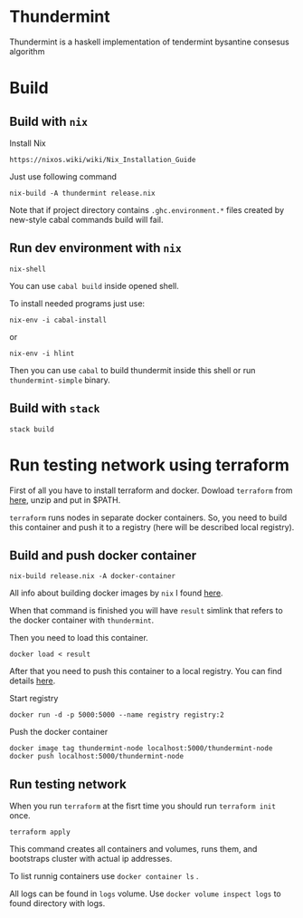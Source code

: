 # Thundermint

Thundermint is a haskell implementation of tendermint bysantine consesus algorithm

# Build

## Build with `nix`

Install Nix
```
https://nixos.wiki/wiki/Nix_Installation_Guide
```

Just use following command
```
nix-build -A thundermint release.nix
```
Note that if project directory contains `.ghc.environment.*` files created by new-style cabal commands build will fail.

## Run dev environment with `nix`

```
nix-shell
```

You can use `cabal build` inside opened shell.

To install needed programs just use:

```
nix-env -i cabal-install
```

or

```
nix-env -i hlint
```


Then you can use `cabal` to build thundermit inside this shell or run `thundermint-simple` binary.

## Build with `stack`

```
stack build
```

# Run testing network using terraform

First of all you have to install terraform and docker. Dowload `terraform` from [here](https://www.terraform.io/downloads.html), unzip and put in $PATH.

`terraform` runs nodes in separate docker containers. So, you need to build this container and
push it to a registry (here will be described local registry).

## Build and push docker container

```
nix-build release.nix -A docker-container
```

All info about building docker images by `nix` I found [here](https://github.com/Gabriel439/haskell-nix/blob/master/project3/README.md#minimizing-the-closure).

When that command is finished you will have `result` simlink that refers to the docker container
with `thundermint`.

Then you need to load this container.

```
docker load < result
```

After that you need to push this container to a local registry. You can find details [here](https://docs.docker.com/registry/#basic-commands).

Start registry

```
docker run -d -p 5000:5000 --name registry registry:2
```

Push the docker container

```
docker image tag thundermint-node localhost:5000/thundermint-node
docker push localhost:5000/thundermint-node
```

## Run testing network

When you run `terraform` at the fisrt time you should run `terraform init` once.

```
terraform apply
```

This command creates all containers and volumes, runs them, and bootstraps cluster with actual ip
addresses.

To list runnig containers use `docker container ls` .

All logs can be found in `logs` volume. Use `docker volume inspect logs` to found directory with
logs.
